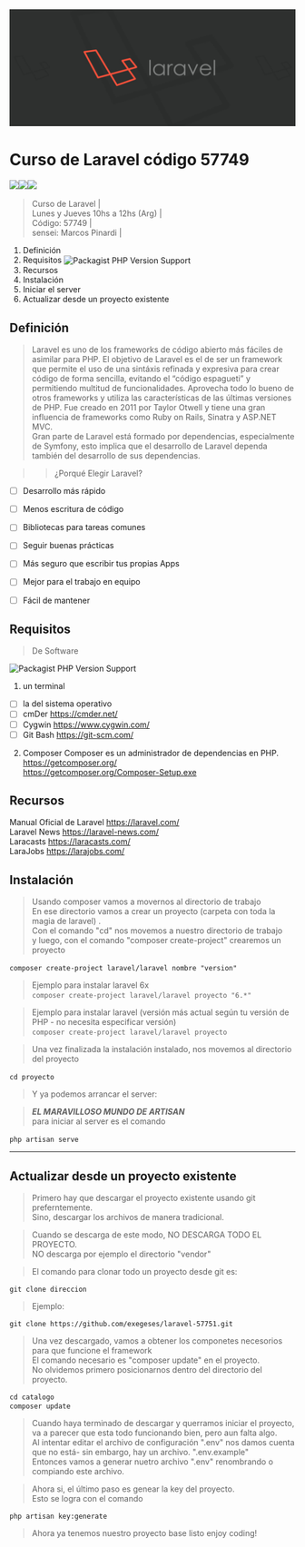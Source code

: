 <img src="extras/imagenes/laravel-header.jpg">

# Curso de Laravel código 57749
<img src="https://img.shields.io/badge/Laravel-F55247?style=for-the-badge&logo=laravel&logoColor=white"><img src="https://img.shields.io/badge/PHP-8993BF?style=for-the-badge&logo=php&logoColor=white"><img src="https://img.shields.io/badge/MySQL-4D9EB1?style=for-the-badge&logo=mysql&logoColor=white">
> Curso de Laravel |  
> Lunes y Jueves 10hs a 12hs (Arg) |  
> Código: 57749 |  
> sensei: Marcos Pinardi |

1. Definición
2. Requisitos <img alt="Packagist PHP Version Support" src="https://img.shields.io/packagist/php-v/laravel/laravel?style=flat-square" valign="middle">
3. Recursos
4. Instalación
5. Iniciar el server
6. Actualizar desde un proyecto existente

## Definición
> Laravel es uno de los frameworks de código abierto más fáciles de asimilar para PHP.
> El objetivo de Laravel es el de ser un framework que permite el uso de una sintáxis refinada y expresiva para crear código de forma sencilla, evitando el “código espagueti” y permitiendo multitud de funcionalidades.
> Aprovecha todo lo bueno de otros frameworks y utiliza las características de las últimas versiones de PHP.
> Fue creado en 2011 por Taylor Otwell y tiene una gran influencia de frameworks como Ruby on Rails, Sinatra y ASP.NET MVC.  
> Gran parte de Laravel está formado por dependencias, especialmente de Symfony, esto implica que el desarrollo de Laravel dependa también del desarrollo de sus dependencias.

>> ¿Porqué Elegir Laravel?
- [ ] Desarrollo más rápido
- [ ] Menos escritura de código
- [ ] Bibliotecas para tareas comunes
- [ ] Seguir buenas prácticas
- [ ] Más seguro que escribir tus propias Apps
- [ ] Mejor para el trabajo en equipo
- [ ] Fácil de mantener


## Requisitos
> De Software

![Packagist PHP Version Support](https://img.shields.io/packagist/php-v/laravel/laravel?style=for-the-badge)

1. un terminal
- [ ] la del sistema operativo
- [ ] cmDer <https://cmder.net/>
- [ ] Cygwin <https://www.cygwin.com/>
- [ ] Git Bash <https://git-scm.com/>

2. Composer
   Composer es un administrador de dependencias en PHP.  
   <https://getcomposer.org/>  
   <https://getcomposer.org/Composer-Setup.exe>

## Recursos

Manual Oficial de Laravel <https://laravel.com/>  
Laravel News <https://laravel-news.com/>  
Laracasts <https://laracasts.com/>  
LaraJobs <https://larajobs.com/>

## Instalación
> Usando composer vamos a movernos al directorio de trabajo    
> En ese directorio vamos a crear un proyecto (carpeta con toda la magia de laravel) .  
> Con el comando "cd" nos movemos a nuestro directorio de trabajo    
> y luego, con el comando "composer create-project" crearemos un proyecto

`composer create-project laravel/laravel nombre "version"`

> Ejemplo para instalar laravel 6x  
`composer create-project laravel/laravel proyecto "6.*"`

> Ejemplo para instalar laravel (versión más actual según tu versión de PHP - no necesita especificar versión)    
`composer create-project laravel/laravel proyecto`

> Una vez finalizada la instalación instalado, nos movemos al directorio del proyecto

`cd proyecto`

> Y ya podemos arrancar el server:

> ***EL MARAVILLOSO MUNDO DE ARTISAN***    
> para iniciar al server es el comando

`php artisan serve`

----


## Actualizar desde un proyecto existente

>Primero hay que descargar el proyecto existente usando git   
>preferntemente.   
>Sino, descargar los archivos de manera tradicional.

> Cuando se descarga de este modo, NO DESCARGA TODO EL PROYECTO.  
> NO descarga por ejemplo el directorio "vendor"

> El comando para clonar todo un proyecto desde git es:

    git clone direccion

> Ejemplo:

    git clone https://github.com/exegeses/laravel-57751.git


> Una vez descargado, vamos a obtener los componetes necesorios para que funcione el framework  
> El comando necesario es "composer update" en el proyecto.  
> No olvidemos primero posicionarnos dentro del directorio del proyecto.

    cd catalogo  
    composer update  


> Cuando haya terminado de descargar y querramos iniciar el proyecto, va a parecer que esta todo funcionando bien, pero aun falta algo.  
> Al intentar editar el archivo de configuración  ".env" nos damos cuenta que no está- sin embargo, hay un archivo. ".env.example"  
> Entonces vamos a generar nuetro archivo ".env" renombrando o compiando este archivo.

> Ahora si, el último paso es genear la key del proyecto.  
> Esto se logra con el comando

    php artisan key:generate

> Ahora ya tenemos nuestro proyecto base listo
> enjoy coding!
